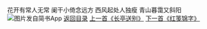 花开有常人无常
阑干小倚念远方
西风起处人独瘦
青山暮霭又斜阳
![图片发自简书App](http://upload-images.jianshu.io/upload_images/1691484-772fbcd9f8e109be.jpeg?imageMogr2/auto-orient/strip%7CimageView2/2/w/1080/q/50)
[返回目录](https://www.jianshu.com/p/f13b34acd5f9)
[上一首《长亭送别》](https://www.jianshu.com/p/943124892c8b)
[下一首《红笺锦字》](https://www.jianshu.com/p/8a0693865069)
